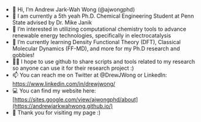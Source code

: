 - 👋 Hi, I’m Andrew Jark-Wah Wong (@ajwongphd)
- 🏫 I am currently a 5th yeah Ph.D. Chemical Engineering Student at Penn State advised by Dr. Mike Janik
- 👀 I’m interested in utilizing computational chemistry tools to advance renewable energy technologies, specifically in electrocatalysis
- 🌱 I’m currently learning Density Functional Theory (DFT), Classical Molecular Dynamics (FF-MD), and more for my Ph.D research and gobbies!
- 🧑‍💻 I hope to use github to share scripts and tools related to my research so anyone can use it for their research project :)
- 📫 You can reach me on Twitter at @DrewJWong or LinkedIn: https://www.linkedin.com/in/drewjwong/
- 💻 You can find my website here: [https://sites.google.com/view/ajwongphd/about](https://andrewjarkwahwong.github.io/)
- 🤝 Thank you for visiting my page :)

<!---
ajwongphd/ajwongphd is a ✨ special ✨ repository because its `README.md` (this file) appears on your GitHub profile.
You can click the Preview link to take a look at your changes.
--->
